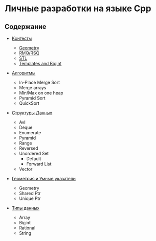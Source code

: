 # Личные разработки на языке Cpp

## Содержание

- [Контесты](./Contests/)
	- [Geometry](./Contests/Geometry/README.md)
	- [RMQ/RSQ](./Contests/RmqRsq/README.md)
	- [STL](./Contests/Stl/README.md)
	- [Templates and Bigint](./Contests/TemplatesBigint/README.md)

- [Алгоритмы](./ProgramFiles/algorithms/)
	- In-Place Merge Sort
	- Merge arrays
	- Min/Max on one heap
	- Pyramid Sort
	- QuickSort

- [Структуры Данных](./ProgramFiles/DataStructures/)
	- Avl
	- Deque
	- Enumerate
	- Pyramid
	- Range
	- Reversed
	- Unordered Set
		- Default
		- Forward List
	- Vector

- [Геометрия и Умные указатели](./ProgramFiles/GeometryPtr/)
	- Geometry
	- Shared Ptr
	- Unique Ptr

- [Типы данных](./ProgramFiles/TypesOfData/)
	- Array
	- Bigint
	- Rational
	- String
